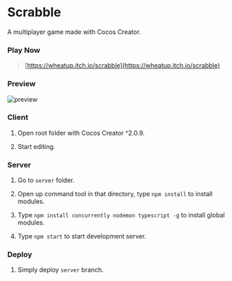 # Scrabble

A multiplayer game made with Cocos Creator.

### Play Now

> [https://wheatup.itch.io/scrabble](https://wheatup.itch.io/scrabble)

### Preview

![preview](/preview/preview.gif)

### Client

1. Open root folder with Cocos Creator ^2.0.9.

2. Start editing.

### Server

1. Go to ```server``` folder.

2. Open up command tool in that directory, type ```npm install``` to install modules.

3. Type ```npm install concurrently nodemon typescript -g``` to install global modules.

4. Type ```npm start``` to start development server.

### Deploy

1. Simply deploy `server` branch.